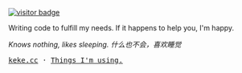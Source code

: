 <!-- <img align="right" src="https://github-readme-stats.vercel.app/api?username=Bernankez&show_icons=true&icon_color=CE1D2D&text_color=718096&bg_color=ffffff&hide_title=true" /> -->

[![visitor badge](https://badge.keke.cc/api/github.com/bernankez)](https://github.com/Bernankez/visitor-badge)

Writing code to fulfill my needs. If it happens to help you, I'm happy.

<i>Knows nothing, likes sleeping. 什么也不会，喜欢睡觉</i>

<samp>
  <a href="https://keke.cc/" target="_blank">keke.cc</a> · 
  <a href="https://github.com/Bernankez/use" target="_blank">Things I'm using.</a>
</samp>
